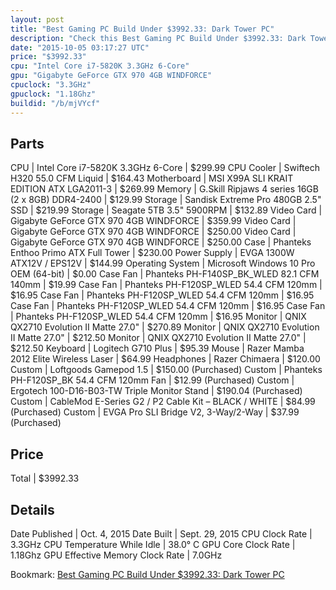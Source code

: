 ```yaml
---
layout: post
title: "Best Gaming PC Build Under $3992.33: Dark Tower PC"
description: "Check this Best Gaming PC Build Under $3992.33: Dark Tower PC. CPU: Intel Core i7-5820K 3.3GHz 6-Core, CPU Cooler: Swiftech H320 55.0 CFM Liquid, Motherboard: MSI X99A SLI"
date: "2015-10-05 03:17:27 UTC"
price: "$3992.33"
cpu: "Intel Core i7-5820K 3.3GHz 6-Core"
gpu: "Gigabyte GeForce GTX 970 4GB WINDFORCE"
cpuclock: "3.3GHz"
gpuclock: "1.18Ghz"
buildid: "/b/mjVYcf"
---
```


## Parts

CPU | Intel Core i7-5820K 3.3GHz 6-Core | $299.99
CPU Cooler | Swiftech H320 55.0 CFM Liquid | $164.43
Motherboard | MSI X99A SLI KRAIT EDITION ATX LGA2011-3 | $269.99
Memory | G.Skill Ripjaws 4 series 16GB (2 x 8GB) DDR4-2400 | $129.99
Storage | Sandisk Extreme Pro 480GB 2.5" SSD | $219.99
Storage | Seagate  5TB 3.5" 5900RPM | $132.89
Video Card | Gigabyte GeForce GTX 970 4GB WINDFORCE | $359.99
Video Card | Gigabyte GeForce GTX 970 4GB WINDFORCE | $250.00
Video Card | Gigabyte GeForce GTX 970 4GB WINDFORCE | $250.00
Case | Phanteks Enthoo Primo ATX Full Tower | $230.00
Power Supply | EVGA 1300W ATX12V / EPS12V | $144.99
Operating System | Microsoft Windows 10 Pro OEM (64-bit) | $0.00
Case Fan | Phanteks PH-F140SP_BK_WLED 82.1 CFM 140mm | $19.99
Case Fan | Phanteks PH-F120SP_WLED 54.4 CFM 120mm | $16.95
Case Fan | Phanteks PH-F120SP_WLED 54.4 CFM 120mm | $16.95
Case Fan | Phanteks PH-F120SP_WLED 54.4 CFM 120mm | $16.95
Case Fan | Phanteks PH-F120SP_WLED 54.4 CFM 120mm | $16.95
Monitor | QNIX QX2710 Evolution II Matte 27.0" | $270.89
Monitor | QNIX QX2710 Evolution II Matte 27.0" | $212.50
Monitor | QNIX QX2710 Evolution II Matte 27.0" | $212.50
Keyboard | Logitech G710 Plus | $95.39
Mouse | Razer Mamba 2012 Elite Wireless Laser | $64.99
Headphones | Razer Chimaera | $120.00
Custom | Loftgoods Gamepod 1.5 | $150.00 (Purchased)
Custom | Phanteks PH-F120SP_BK 54.4 CFM 120mm Fan | $12.99 (Purchased)
Custom | Ergotech 100-D16-B03-TW Triple Monitor Stand | $190.04 (Purchased)
Custom | CableMod E-Series G2 / P2 Cable Kit – BLACK / WHITE | $84.99 (Purchased)
Custom | EVGA Pro SLI Bridge V2, 3-Way/2-Way | $37.99 (Purchased)

## Price

Total | $3992.33

## Details

Date Published | Oct. 4, 2015
Date Built | Sept. 29, 2015
CPU Clock Rate | 3.3GHz
CPU Temperature While Idle | 38.0° C
GPU Core Clock Rate | 1.18Ghz
GPU Effective Memory Clock Rate | 7.0GHz

Bookmark: [Best Gaming PC Build Under $3992.33: Dark Tower PC](http://pcbuilders.github.io/2015/10/05/best-gaming-pc-build-under-3992-dollars-dot-33-dark-tower-pc/)
